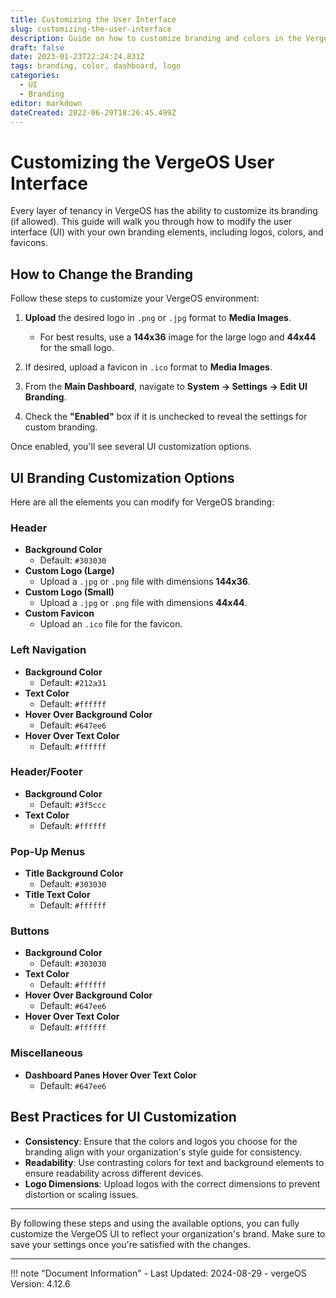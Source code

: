 ```yaml
---
title: Customizing the User Interface
slug: customizing-the-user-interface
description: Guide on how to customize branding and colors in the VergeOS UI.
draft: false
date: 2023-01-23T22:24:24.831Z
tags: branding, color, dashboard, logo
categories:
  - UI
  - Branding
editor: markdown
dateCreated: 2022-06-29T18:26:45.499Z
---
```


# Customizing the VergeOS User Interface

Every layer of tenancy in VergeOS has the ability to customize its branding (if allowed). This guide will walk you through how to modify the user interface (UI) with your own branding elements, including logos, colors, and favicons.

## How to Change the Branding

Follow these steps to customize your VergeOS environment:

1. **Upload** the desired logo in `.png` or `.jpg` format to **Media Images**. 
   - For best results, use a **144x36** image for the large logo and **44x44** for the small logo.
   
2. If desired, upload a favicon in `.ico` format to **Media Images**.

3. From the **Main Dashboard**, navigate to **System -> Settings -> Edit UI Branding**.

4. Check the **"Enabled"** box if it is unchecked to reveal the settings for custom branding.

Once enabled, you'll see several UI customization options.

## UI Branding Customization Options

Here are all the elements you can modify for VergeOS branding:

### Header
- **Background Color**
  - Default: `#303030`
- **Custom Logo (Large)**
  - Upload a `.jpg` or `.png` file with dimensions **144x36**.
- **Custom Logo (Small)**
  - Upload a `.jpg` or `.png` file with dimensions **44x44**.
- **Custom Favicon**
  - Upload an `.ico` file for the favicon.

### Left Navigation
- **Background Color**
  - Default: `#212a31`
- **Text Color**
  - Default: `#ffffff`
- **Hover Over Background Color**
  - Default: `#647ee6`
- **Hover Over Text Color**
  - Default: `#ffffff`

### Header/Footer
- **Background Color**
  - Default: `#3f5ccc`
- **Text Color**
  - Default: `#ffffff`

### Pop-Up Menus
- **Title Background Color**
  - Default: `#303030`
- **Title Text Color**
  - Default: `#ffffff`

### Buttons
- **Background Color**
  - Default: `#303030`
- **Text Color**
  - Default: `#ffffff`
- **Hover Over Background Color**
  - Default: `#647ee6`
- **Hover Over Text Color**
  - Default: `#ffffff`

### Miscellaneous
- **Dashboard Panes Hover Over Text Color**
  - Default: `#647ee6`

## Best Practices for UI Customization

- **Consistency**: Ensure that the colors and logos you choose for the branding align with your organization's style guide for consistency.
- **Readability**: Use contrasting colors for text and background elements to ensure readability across different devices.
- **Logo Dimensions**: Upload logos with the correct dimensions to prevent distortion or scaling issues.

---

By following these steps and using the available options, you can fully customize the VergeOS UI to reflect your organization's brand. Make sure to save your settings once you're satisfied with the changes.

---

!!! note "Document Information"
    - Last Updated: 2024-08-29
    - vergeOS Version: 4.12.6
